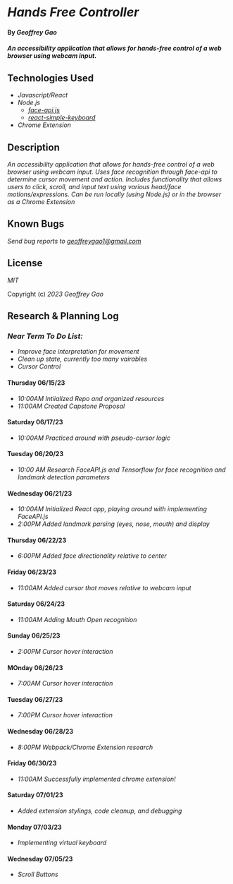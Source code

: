 # _Hands Free Controller_

#### By _Geoffrey Gao_

#### _An accessibility application that allows for hands-free control of a web browser using webcam input._

## Technologies Used

* _Javascript/React_
* _Node.js_
  * _[face-api.js](https://justadudewhohacks.github.io/face-api.js/docs/index.html)_
  * _[react-simple-keyboard](https://github.com/hodgef/react-simple-keyboard)_
* _Chrome Extension_

## Description

_An accessibility application that allows for hands-free control of a web browser using webcam input. Uses face recognition through face-api to determine cursor movement and action. Includes functionality that allows users to click, scroll, and input text using various head/face motions/expressions. Can be run locally (using Node.js) or in the browser as a Chrome Extension_

## Known Bugs

_Send bug reports to [geoffreygao1@gmail.com](mailto:geoffreygao1@gmail.com)_

## License

_MIT_

Copyright (c) _2023_ _Geoffrey Gao_

## Research & Planning Log

### _Near Term To Do List:_
  * _Improve face interpretation for movement_
  * _Clean up state, currently too many vairables_
  * _Cursor Control_

#### Thursday 06/15/23
* _10:00AM Intiialized Repo and organized resources_
* _11:00AM Created Capstone Proposal_

#### Saturday 06/17/23
* _10:00AM Practiced around with pseudo-cursor logic_

#### Tuesday 06/20/23
* _10:00 AM Research FaceAPI.js and Tensorflow for face recognition and landmark detection parameters_

#### Wednesday 06/21/23
* _10:00AM Initialized React app, playing around with implementing FaceAPI.js_
* _2:00PM Added landmark parsing (eyes, nose, mouth) and display_

#### Thursday 06/22/23
* _6:00PM Added face directionality relative to center_

#### Friday 06/23/23
* _11:00AM Added cursor that moves relative to webcam input_

#### Saturday 06/24/23
* _11:00AM Adding Mouth Open recognition_

#### Sunday 06/25/23
* _2:00PM Cursor hover interaction_

#### MOnday 06/26/23
* _7:00AM Cursor hover interaction_

#### Tuesday 06/27/23
* _7:00PM Cursor hover interaction_

#### Wednesday 06/28/23
* _8:00PM Webpack/Chrome Extension research_

#### Friday 06/30/23
* _11:00AM Successfully implemented chrome extension!_

#### Saturday 07/01/23
* _Added extension stylings, code cleanup, and debugging_

#### Monday 07/03/23
* _Implementing virtual keyboard_

#### Wednesday 07/05/23
* _Scroll Buttons_

